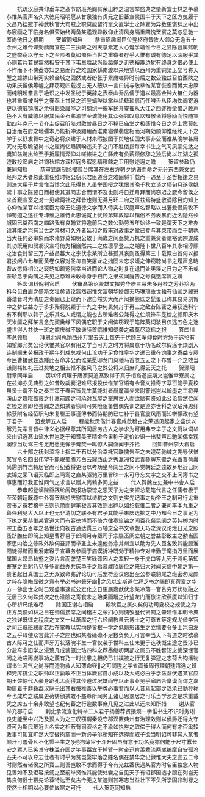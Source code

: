 <!-- { "loadSidebar": true } -->
　　抗疏汉庭共仰垂车之髙节跻班尧阁有荣出綍之温言举盛典之肇新宜士林之争慕恭惟某官声名久大徳用昭明扈从甘泉独有贞元之旧蕃宣侯国半于天下之区方曳履于文昌乃挂冠于神武秋官大司冦之职莫能留行奎文直学士之除亶为异数更褒辞之中出与宸画之下临身名俱荣始终两备某遹观异数仰止清风身隔重闗愧贺賔之莫与思驰一室尚他日之相期
　　贺留同知启
　　恭审诏趣阃臣位登枢府昔牧人御众无逾五十余州之难今课効醻庸宜在二三执政之列天意素定人心诞孚靖惟今日之显除亶属熙朝之盛举窃以守天下之至险者莫如蜀任当世之重寄者存乎人惟有诚有徳足以深服乎其心则若兵若民翕然相安于其下韦臯胜敌尚贻葢侈之讥徳裕筹边犹有终身之恨必使上不怍而下不愧葢亦知之易而行之难国家繇南渡以来地望以西州为重铜梁玉垒号称天堑之雄襟山带河实赖金城之固然或者纷张于累嵗嗟异时前后之数公独兹召伯西陜之功果庆留侯筹幄之拜窃观四载视古无人蔽以一言曰诚与敬恭惟某官恢宏而博大忠厚而纯明超羣言于絶识之中发圣秘于英辞之表泰山乔岳儒于道以最高金钟大镛仁为器也甚重蚤被当宁之眷亟上甘泉之班登螭陛以掌丝纶繇琐扉而任喉舌从臣均佚阃寄洊更以徳威镇服之余弭旧染讙哗之习纲纪一振军民并安擢从大江之西遂授全蜀之政声色不大有威徳以服其民金石弗渝惟至诚能用其众强邻叹息以知敬诸将感励而悦随宣勤四年克己一节介圭促召昕陛对敭曽昼日之不移已庙堂之极簉惟今日之势上策莫如自治而右府之地彊本乃能折冲汲黯用而淮南寝谋裴度相而河朔効顺仰惟经纶天下之学于以舒发胷中之奇必将众建于人材未暇披图于舆地任国大事非公而谁某晚学甚庸冗材无取瞻望尚书之履尚忆趋隅暌违夫子之门不胜偻指每幸书生之气习夙蒙先达之奬知兹聴出纶至于折履情深仰斗嗟旅进之亡繇疾有负薪顾修辞之独后尚以江湖之孤迹敢投廊庙之洪钧秋琯方深枢庭多暇愿精寝餗之卫用慰迩遐之瞻
　　贺留参政仍兼同知启
　　恭审显膺制纶擢贰台席其在左右方朝夕纳诲而命之无分东西兼文武经邦之大者总此重任维时钜公窃以君臣道合之难固将千载而一遇至于圣哲相逢之易则决大用于片言惟当馈念此乐得其人虽举国授之犹恨其晚千秋立谈之顷旬月遂侯姚崇十事之陈翌日而相使其道同志合而谓不及也则将日迁月拜而尚窃迟之厥今留侯之来首觐宣室之对一见趣两社之拜昔也则无朞月环二府之班兹焉特盛敬诵除目灼知上心仰惟某官以社稷臣为帝王佐道徳文学而入侍实右汉庭声名智略以出藩爰倡周牧不惮蜀道之逺往专坤维之雄恃此忠诚寛上忧顾苐知敦厚以镇俗不务表暴而近名隐然长城固已奠西南之四路我有良翰又将逾前后之数公勤劳五年始终一致是谓天下之难办谁其能之岂有当世之异材可久外者延和之殿甫对政事之堂已登与其束带而立于朝孰当大任何必审象而求诸野莫如明公故于满嵗之间亟赞万机之重兼资者徳裕武宗遂成其功既用如弱翁汉宣将倚为相巍然共二之佐凛乎登三之期隆卜世八百年其永相淳熙之治食封留三万户益昌蕃大之宗伏念某所立甚孤其哀则蚤得第三十载慨白首何以报君投闲六七年而黄卷仅容对圣毎自笑屠龙之拙固未忘求蠖之伸窃聴尚书之履声念畴昔故愿侍相公之衮绣如疏逺何幸当进而论人物之时复在退而处奥渫之日为之不乐或蒙轸念于向隅之夫见之恐难未敢辱身于扫门之隶兹闻庭告之号莫簉席賔之聨
　　答宏词科倪判官启
　　伏审髙第诏贤雄文擢秀华聨三萼未多丹桂之芳芥拾两科今见白眉之盛斯文壮矣请论翕然窃惟文富朝华妙觑天巧琳琅垂世独有仙官之藏箫磬谐音时为清庙之奏固已上窥而下逮自然实大而声闳摘颔厎之髭蚤已称其易易剖胷中之梦兹益办于多多殆将脱颖于十九之中何畏焚舟于再三之敌昔陈密之弗获选科宁有不利耶以韩子之乐其名人或谓之能也古所难者公兼得之伫须锋车芝检之颁即庆木天米廪之拜某言念先契夤缘下风偶庀职于文闱俾窃观于笔阵英词骇目仅逃五色之迷盛世得人共快一斑之覩庆缄不敏谦牍首临惟知缇袭之藏莫尽琼瑶之报
　　答四川李总领启
　　拜恩北阙总饷西州万里去天上每先于忧顾三军仰食时方急于选抡有如望郎允矣公论伏惟某官以有用之学当可为之时方将属意于功名政尔假涂于烦剧入连制阃未劳报政于期年列戍总戎何止论功于足食惟皇华之遣已重在饷事之寄益专厥今民曹接武兹选踵此召命非公而谁某愿叩龙门莫驰马首忽五云之下布曽一介之敢当谦则裕如礼云过矣地之相去惟不胜风马之殊公将来归庶几得云天之托
　　贺溧阳尉章同年启
　　窃以怀贞曜于唐家莫追髙致得子真于相裔遂振斯文岂惟幸寮属之在兹抑亦见典型之如昔敢裁奏记难尽报投伏惟某官语有令音文推奇字萃百能于夏校虽贤士谓不及之奏三策于春官皆先生莫能对者尚廑瀛步来尉警巡岂以翰墨之工将异溪山之趣哦蔷薇之什嘉前躅之可承对瓦屋之峯思古人而欲赋有贤如此公论翕然伫闻芝检之颁即登芸阁之选如某者嵚﨑可笑险阻备尝偶先训之是遵亦世科之误玷拜恩纡緑获附名经莅职勾朱复聨王事谨簿书而待期防已亡补于县官震风雨而知帡幪政有望于君子
　　回发解五人启
　　程能秋贡偕计春官咸歆稽古之荣遂见起家之盛伏以解元先辈言皆中律义必据经尊其所闻居务古人之学求为可用弗专举子之文蔚以词华来由诏选髙山流水世岂乏于知音美玊精金今果称于定价妙语一出蜚声四驰某偶幸观澜缪当劝驾三冬足用愿无惮于膏焚一鸣惊人嗣亟闻于芥拾
　　回知普州李大着启
　　六十部之抚封滥将上指二千石以分治幸托官联愧告至之未遑荷驰缄之先辱伏惟某官令名四出伟望千能岷蜀腾芳白云耀西山之秀瀛洲接武青藜辉东壁之光盍晋荷囊尚需剖竹岂特居官而可纪葢将更治以考功坐令闾里之间不觉朝廷之逺故乡地近已同衣锦之荣飞诏天临即上鸣鸾之直某驱驰万里冒昧一来可毋忘文字之交不止问簿书之事惠而好我正惟同气之求言以赠人尚赖多闻之益
　　代人贺魏左史兼中书舎人启
　　恭审超登螭陛亟践纶闱疏报功崇徳之恩天子为之亲擢总载笔代言之任儒者极于至荣朝廷既尊中外胥贺恭想庆慰窃以梼杌之文则史实先记事之功帝王之制可行尤重赞书之寄若稽于古则执简而肆笔极言其效则出綍以如纶载惟二者之兼司率本九重之善任利见大人以正也无非清切之联不有君子其能乎果庆选抡之中乃知今日之事足为下执之荣恭惟某官道大而有容徳博而不倚六律奏笙镛之间百花粲昆阆之英韩栁为时宗工葢五百年之名世迁向视古通达贯三万轴之全书文章觑天巧之深议论烂日光之照蚤跻膴仕即简上知星曹荐易于郎闱月寺亟司于宗牒丕阐立朝之誉益彰致主之勲当国家思内治之修政外敌伺吾邦而举圣主未遑他务念并州宜以勣为先人臣各致其能顾淮阳徒得黯而重爰雍容于宣幕务参画于庙谟折冲既効于精神专对聿勤于麾指万里而展属国大昻昻耸壑之姿片言而詟楚王笑碌碌因人之辈轻一身于虎口等九死于鸿毛苐知蹇蹇之匪躬乃见多多而益办共庆单于之启慕咸欣唐俭之来归大对闻天信中朝之第一贵名起日真国士之无双致命弗辞论功可后宠符佥议恩出至公参联豹尾之班密勿龙颜之粹存隐晦显微之意有举必书追聱牙幽之风以宏斯道伫拜芝书之赐即真荷槖之华方一佛出世之时已观盛事逮贰公宏化之日更展嘉猷伏念某冷落一官贫穷万状张融之无居已久何殊焚次之伤淮隂之寄食未忘殆类画墁之计望龙门而旅进欣燕厦以知归寸心所祈尺纸难尽
　　除国正谢右相启
　　殿秋官之属久矣何功司夏校之规使之为正方英俊如林之日在师儒接席之间稽古之荣扪心则愧攷歴代贤闗之肇建惟本朝令典之独详既律之程度之文又一以渐摩之行六经阐教虽云博士之可尊五等定规尤借学官之司正眂班联而若后在掌教以实均是皆根一学之低昻影诸生之立懦要令多士岂曰友之云乎毋使众言此非子之座也如某者碌碌不足数负负无可言幸当天下有道之时欲慕古人际可之仕而声牙万状落魄半生一官仅袭于世科三仕未更于选秩慨尘途之蚤涉已分盐车念旧学之浸荒几成酱瓿比玷四科之荐墨继叨两部之属员不胜智短之訾深惬官闲之地嗟再嵗事功之蔑有乃一时忧患之相仍已甘襆被之行无复弹冠之志荷大钧播物谓书生习气之尚存而造物救人知薄命嵚之可悯陞之学省寘彼周行理朝廷清选之班释筦库抗尘之职帅以正孰敢不正当体厥官自小成以及大成必由乎学兹葢伏遇某官应期王佐惊代人豪身蹈孔孟而得其传道过况雄而守以正事业见乎廊庙合臯谟而谓之嘉勲庸着于鼎彝葢汉庭无出其右毎推善以举类必事君而以人昔焉起部之趋承已勤荐祢今也成均之联属更荷铸顔某敢不益尊所闻务正诸已思羣居之可乐当学涉之是求重戴凭之席五十余非敢望也纪何蕃之行逾数事庶几见之过此以还未知所措
　　谢从官举充郡守启
　　刺史承流宣化特举二人君子扬善荐贤猥烦一字惟书生不识时务矧良吏能至中兴乃及孤人为之三叹窃谓秦设守郡汉置典州有治理效则以侯爵迁得太守贤可为斯民贺近世名实之相蔽有司资格之不渝如执劵之取偿于得人而何有才否奚较政事可知宜旷然大变破拘挛而一新必举尔所知在选择而取子欲当明诏可非其人某者颜汗可羞骨凡不化惯平生之弛拘薄宦于斗升固虽有意于功名竟亦何能于尺寸蠧长安之粟人已笑其守株滥齐国之竽事葢宜于掉臂一时奋迅肯羡辈流两嵗编摩自安孤冷匹夫不可以夺志仕者有时乎为贫岂繄牢落之姓名偶在禁华之记録惟大夫之宜去二今时则然若诸侯之所寳三则吾岂敢不求而得于今有光兹葢伏遇某官为时名臣独念人物见善如不及讵容按劒之至前举贤惟其能使处囊之自见天子有诏郡国选才顾在列岂无隽良何俗士猥先论荐特达至矣古今无之某迹则甚寒志当益壮下不负所学固非利禄之使然士相期以心要使嵗寒之可托
　　代人贺范同知启
